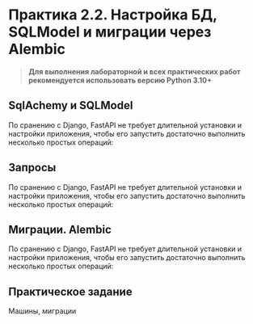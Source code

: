 # Практика 2.2. Настройка БД, SQLModel и миграции через Alembic

> **Для выполнения лабораторной и всех практических работ рекомендуется использовать версию Python 3.10+**

## SqlAchemy и SQLModel


По сранению с Django, FastAPI не требует длительной установки и настройки приложения, чтобы его запустить достаточно
выполнить несколько простых операций:


## Запросы

По сранению с Django, FastAPI не требует длительной установки и настройки приложения, чтобы его запустить достаточно
выполнить несколько простых операций:

## Миграции. Alembic
По сранению с Django, FastAPI не требует длительной установки и настройки приложения, чтобы его запустить достаточно
выполнить несколько простых операций:

## Практическое задание
Машины, миграции
